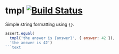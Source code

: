 tmpl [![Build Status](https://secure.travis-ci.org/nshah/nodejs-tmpl.png)](http://travis-ci.org/nshah/nodejs-tmpl)
====

Simple string formatting using `{}`.

```javascript
assert.equal(
  tmpl('the answer is {answer}', { answer: 42 }),
  'the answer is 42')
```text
